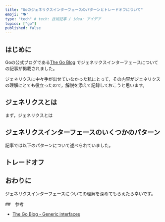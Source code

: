 ```yaml
---
title: "Goのジェネリクスインターフェースのパターンとトレードオフについて"
emoji: "🐕"
type: "tech" # tech: 技術記事 / idea: アイデア
topics: ["go"]
published: false
---
```


## はじめに

Goの公式ブログである[The Go Blog](https://go.dev/blog/) でジェネリクスインターフェースについての記事が掲載されました。

ジェネリクスに中々手が出せていなかった私にとって，その内容がジェネリクスの理解にとても役立ったので，解説を添えて記録しておこうと思います。

## ジェネリクスとは

まず，ジェネリクスとは

## ジェネリクスインターフェースのいくつかのパターン

記事では以下のパターンについて述べられていました。

## トレードオフ

## おわりに

ジェネリクスインターフェースについての理解を深めてもらえたら幸いです。

##　参考
- [The Go Blog - Generic interfaces](https://go.dev/blog/generic-interfaces)